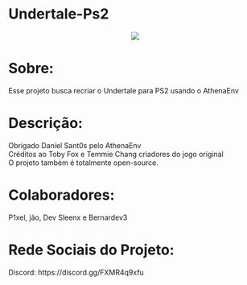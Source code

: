# Undertale-Ps2
<div align="center">
<img src="https://github.com/P1xelDevv/Undertale-Ps2/assets/148770450/37d9749f-768b-4945-89ce-e1a0d0b099fc" />
</div>
<h1>Sobre:</h1>
Esse projeto busca recriar o Undertale para PS2 usando o AthenaEnv
<h1>Descrição:</h1>
Obrigado Daniel Sant0s pelo AthenaEnv<br>Créditos ao Toby Fox e Temmie Chang criadores
do jogo original<br>O projeto também é totalmente open-source.
<h1>Colaboradores:</h1>
P1xel, jão, Dev Sleenx e Bernardev3
<h1>Rede Sociais do Projeto:</h1>
Discord: https://discord.gg/FXMR4q9xfu
